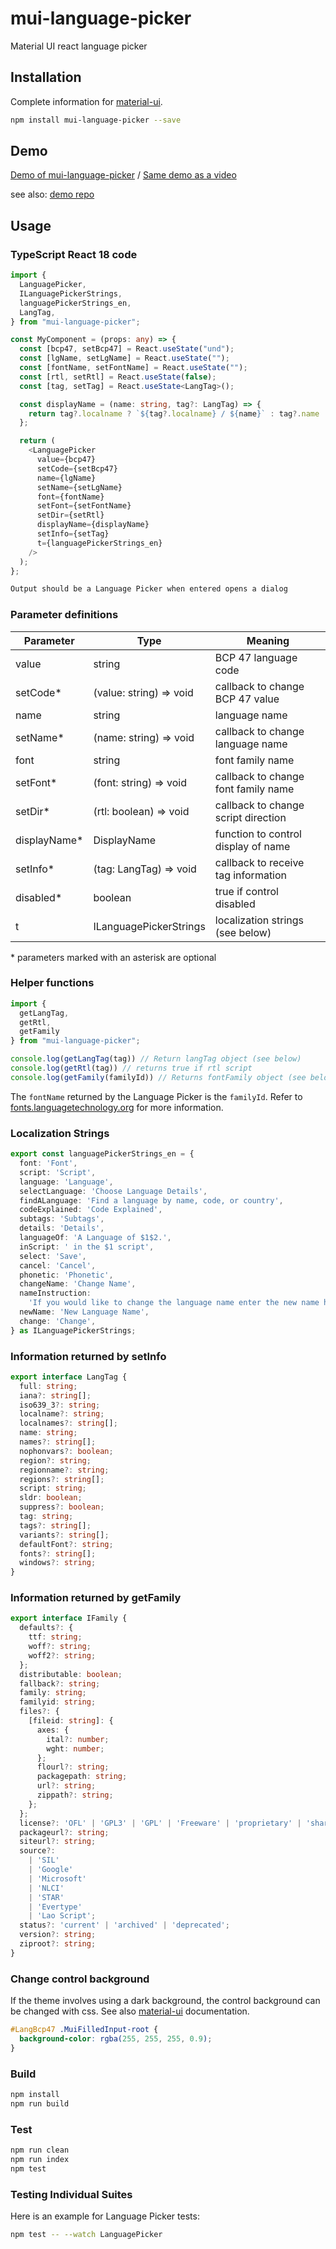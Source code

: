 # mui-language-picker

Material UI react language picker

## Installation

Complete information for [material-ui](https://mui.com/material-ui/).

```sh
npm install mui-language-picker --save
```

## Demo

[Demo of mui-language-picker](https://giphy.com/embed/5OkWd7aMlxOClWuF0J) / [Same demo as a video](https://youtu.be/aviV8aEaNOo)

see also: [demo repo](https://github.com/sillsdev/mui-language-picker-demo)

## Usage

### TypeScript React 18 code

```typescript
import {
  LanguagePicker,
  ILanguagePickerStrings,
  languagePickerStrings_en,
  LangTag,
} from "mui-language-picker";

const MyComponent = (props: any) => {
  const [bcp47, setBcp47] = React.useState("und");
  const [lgName, setLgName] = React.useState("");
  const [fontName, setFontName] = React.useState("");
  const [rtl, setRtl] = React.useState(false);
  const [tag, setTag] = React.useState<LangTag>();

  const displayName = (name: string, tag?: LangTag) => {
    return tag?.localname ? `${tag?.localname} / ${name}` : tag?.name || name;
  };

  return (
    <LanguagePicker
      value={bcp47}
      setCode={setBcp47}
      name={lgName}
      setName={setLgName}
      font={fontName}
      setFont={setFontName}
      setDir={setRtl}
      displayName={displayName}
      setInfo={setTag}
      t={languagePickerStrings_en}
    />
  );
};
```

```sh
Output should be a Language Picker when entered opens a dialog
```

### Parameter definitions

| Parameter  | Type                    | Meaning                             |
| ---------- | ----------------------- | ----------------------------------- |
| value      | string                  | BCP 47 language code                |
| setCode\*  | (value: string) => void | callback to change BCP 47 value     |
| name       | string                  | language name                       |
| setName\*  | (name: string) => void  | callback to change language name    |
| font       | string                  | font family name                    |
| setFont\*  | (font: string) => void  | callback to change font family name |
| setDir\*   | (rtl: boolean) => void  | callback to change script direction |
| displayName\* | DisplayName          | function to control display of name |
| setInfo\*  | (tag: LangTag) => void  | callback to receive tag information |
| disabled\* | boolean                 | true if control disabled            |
| t          | ILanguagePickerStrings  | localization strings (see below)    |

\* parameters marked with an asterisk are optional

### Helper functions

```typescript
import {
  getLangTag,
  getRtl,
  getFamily
} from "mui-language-picker";

console.log(getLangTag(tag)) // Return langTag object (see below)
console.log(getRtl(tag)) // returns true if rtl script
console.log(getFamily(familyId)) // Returns fontFamily object (see below)
```

The `fontName` returned by the Language Picker is the `familyId`. Refer to [fonts.languagetechnology.org](https://fonts.languagetechnology.org/) for more information.

### Localization Strings

```typescript
export const languagePickerStrings_en = {
  font: 'Font',
  script: 'Script',
  language: 'Language',
  selectLanguage: 'Choose Language Details',
  findALanguage: 'Find a language by name, code, or country',
  codeExplained: 'Code Explained',
  subtags: 'Subtags',
  details: 'Details',
  languageOf: 'A Language of $1$2.',
  inScript: ' in the $1 script',
  select: 'Save',
  cancel: 'Cancel',
  phonetic: 'Phonetic',
  changeName: 'Change Name',
  nameInstruction:
    'If you would like to change the language name enter the new name here.',
  newName: 'New Language Name',
  change: 'Change',
} as ILanguagePickerStrings;
```

### Information returned by setInfo

```typescript
export interface LangTag {
  full: string;
  iana?: string[];
  iso639_3?: string;
  localname?: string;
  localnames?: string[];
  name: string;
  names?: string[];
  nophonvars?: boolean;
  region?: string;
  regionname?: string;
  regions?: string[];
  script: string;
  sldr: boolean;
  suppress?: boolean;
  tag: string;
  tags?: string[];
  variants?: string[];
  defaultFont?: string;
  fonts?: string[];
  windows?: string;
}
```

### Information returned by getFamily

```typescript
export interface IFamily {
  defaults?: {
    ttf: string;
    woff?: string;
    woff2?: string;
  };
  distributable: boolean;
  fallback?: string;
  family: string;
  familyid: string;
  files?: {
    [fileid: string]: {
      axes: {
        ital?: number;
        wght: number;
      };
      flourl?: string;
      packagepath: string;
      url?: string;
      zippath?: string;
    };
  };
  license?: 'OFL' | 'GPL3' | 'GPL' | 'Freeware' | 'proprietary' | 'shareware';
  packageurl?: string;
  siteurl?: string;
  source?:
    | 'SIL'
    | 'Google'
    | 'Microsoft'
    | 'NLCI'
    | 'STAR'
    | 'Evertype'
    | 'Lao Script';
  status?: 'current' | 'archived' | 'deprecated';
  version?: string;
  ziproot?: string;
}
```

### Change control background

If the theme involves using a dark background, the control background can be changed with css. See also [material-ui](https://mui.com/) documentation.

```css
#LangBcp47 .MuiFilledInput-root {
  background-color: rgba(255, 255, 255, 0.9);
}
```

### Build

```sh
npm install
npm run build
```

### Test

```sh
npm run clean
npm run index
npm test
```

### Testing Individual Suites

Here is an example for Language Picker tests:

```sh
npm test -- --watch LanguagePicker
```
